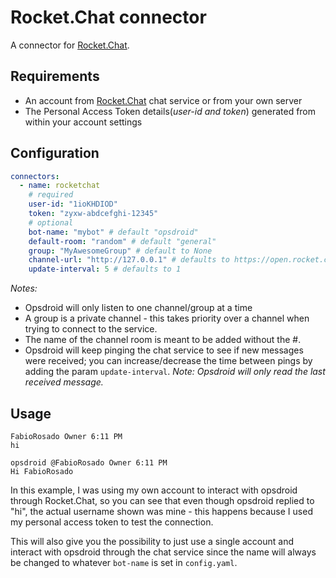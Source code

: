 # Rocket.Chat connector

A connector for [Rocket.Chat](https://rocket.chat).

## Requirements

 * An account from [Rocket.Chat](https://open.rocket.chat/home) chat service or from your own server
 * The Personal Access Token details(_user-id and token_) generated from within your account settings

## Configuration

```yaml
connectors:
  - name: rocketchat
    # required
    user-id: "1ioKHDIOD"
    token: "zyxw-abdcefghi-12345"
    # optional
    bot-name: "mybot" # default "opsdroid"
    default-room: "random" # default "general"
    group: "MyAwesomeGroup" # default to None 
    channel-url: "http://127.0.0.1" # defaults to https://open.rocket.chat
    update-interval: 5 # defaults to 1
```

_Notes:_

- Opsdroid will only listen to one channel/group at a time
- A group is a private channel - this takes priority over a channel when trying to connect to the service.
- The name of the channel room is meant to be added without the #.
- Opsdroid will keep pinging the chat service to see if new messages were received; you can increase/decrease 
the time between pings by adding the param `update-interval`. _Note: Opsdroid will only read the last received message._



## Usage


```
FabioRosado Owner 6:11 PM
hi

opsdroid @FabioRosado Owner 6:11 PM
Hi FabioRosado
```

In this example, I was using my own account to interact with opsdroid through Rocket.Chat, so you can see that 
even though opsdroid replied to "hi", the actual username shown was mine - this happens because I used my personal 
access token to test the connection. 

This will also give you the possibility to just use a single account and interact with opsdroid through the chat service
since the name will always be changed to whatever `bot-name` is set in `config.yaml`. 